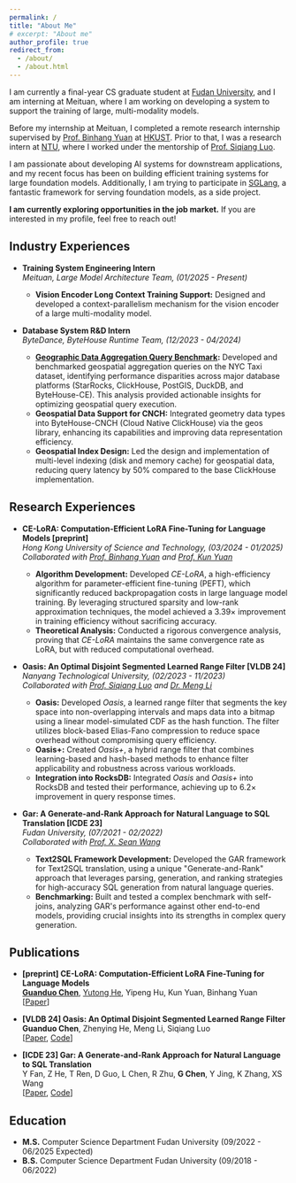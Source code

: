 ```yaml
---
permalink: /
title: "About Me"
# excerpt: "About me"
author_profile: true
redirect_from: 
  - /about/
  - /about.html
---
```


I am currently a final-year CS graduate student at [Fudan University](https://www.fudan.edu.cn/), and I am interning at Meituan, where I am working on developing a system to support the training of large, multi-modality models.

Before my internship at Meituan, I completed a remote research internship supervised by [Prof. Binhang Yuan](https://binhangyuan.github.io/site/) at [HKUST](https://cse.hkust.edu.hk). Prior to that, I was a research intern at [NTU](https://www.ntu.edu.sg/scse), where I worked under the mentorship of [Prof. Siqiang Luo](http://siqiangluo.com/).

I am passionate about developing AI systems for downstream applications, and my recent focus has been on building efficient training systems for large foundation models. Additionally, I am trying to participate in [SGLang](https://github.com/sgl-project/sglang), a fantastic framework for serving foundation models, as a side project.

**I am currently exploring opportunities in the job market.** If you are interested in my profile, feel free to reach out!


## Industry Experiences

- **Training System Engineering Intern**\
  *Meituan, Large Model Architecture Team, (01/2025 - Present)*
  - **Vision Encoder Long Context Training Support:** Designed and developed a context-parallelism mechanism for the vision encoder of a large multi-modality model.


- **Database System R&D Intern**\
  *ByteDance,  ByteHouse Runtime Team, (12/2023 - 04/2024)*
  - **[Geographic Data Aggregation Query Benchmark](https://mp.weixin.qq.com/s/DjvzJa_QZxH5zWcMLo-JXQ):** Developed and benchmarked geospatial aggregation queries on the NYC Taxi dataset, identifying performance disparities across major database platforms (StarRocks, ClickHouse, PostGIS, DuckDB, and ByteHouse-CE). This analysis provided actionable insights for optimizing geospatial query execution.  
  - **Geospatial Data Support for CNCH:** Integrated geometry data types into ByteHouse-CNCH (Cloud Native ClickHouse) via the geos library, enhancing its capabilities and improving data representation efficiency.  
  - **Geospatial Index Design:** Led the design and implementation of multi-level indexing (disk and memory cache) for geospatial data, reducing query latency by $50\%$ compared to the base ClickHouse implementation.


## Research Experiences

- **CE-LoRA: Computation-Efficient LoRA Fine-Tuning for Language Models [preprint]**\
  *Hong Kong University of Science and Technology, (03/2024 - 01/2025)*\
  *Collaborated with [Prof. Binhang Yuan](https://binhangyuan.github.io/site/) and [Prof. Kun Yuan](https://kunyuan827.github.io)*
  - **Algorithm Development:** Developed *CE-LoRA*, a high-efficiency algorithm for parameter-efficient fine-tuning (PEFT), which significantly reduced backpropagation costs in large language model training. By leveraging structured sparsity and low-rank approximation techniques, the model achieved a $3.39\times$ improvement in training efficiency without sacrificing accuracy.  
  - **Theoretical Analysis:** Conducted a rigorous convergence analysis, proving that *CE-LoRA* maintains the same convergence rate as LoRA, but with reduced computational overhead.


- **Oasis: An Optimal Disjoint Segmented Learned Range Filter [VLDB 24]**\
  *Nanyang Technological University, (02/2023 - 11/2023)*\
  *Collaborated with [Prof. Siqiang Luo](http://siqiangluo.com/) and [Dr. Meng Li](https://njulimn.github.io)*
  - **Oasis:** Developed *Oasis*, a learned range filter that segments the key space into non-overlapping intervals and maps data into a bitmap using a linear model-simulated CDF as the hash function. The filter utilizes block-based Elias-Fano compression to reduce space overhead without compromising query efficiency.  
  - **Oasis+:** Created *Oasis+*, a hybrid range filter that combines learning-based and hash-based methods to enhance filter applicability and robustness across various workloads.  
  - **Integration into RocksDB:** Integrated *Oasis* and *Oasis+* into RocksDB and tested their performance, achieving up to $6.2\times$ improvement in query response times.

- **Gar: A Generate-and-Rank Approach for Natural Language to SQL Translation [ICDE 23]**\
  *Fudan University, (07/2021 - 02/2022)*\
  *Collaborated with [Prof. X. Sean Wang](https://daslab.fudan.edu.cn/61/83/c26852a287107/page.htm)*
  - **Text2SQL Framework Development:** Developed the GAR framework for Text2SQL translation, using a unique "Generate-and-Rank" approach that leverages parsing, generation, and ranking strategies for high-accuracy SQL generation from natural language queries.
  - **Benchmarking:** Built and tested a complex benchmark with self-joins, analyzing GAR's performance against other end-to-end models, providing crucial insights into its strengths in complex query generation.


## Publications

- **[preprint] CE-LoRA: Computation-Efficient LoRA Fine-Tuning for Language Models**\
  **<u>Guanduo Chen</u>**, <u>Yutong He</u>, Yipeng Hu, Kun Yuan, Binhang Yuan\
  [[Paper](https://arxiv.org/pdf/2502.01378)]

- **[VLDB 24] Oasis: An Optimal Disjoint Segmented Learned Range Filter**\
  **Guanduo Chen**, Zhenying He, Meng Li, Siqiang Luo\
  [[Paper](https://www.vldb.org/pvldb/vol17/p1911-luo.pdf), [Code](https://github.com/Woooooow-Pro/Oasis-RangeFilter)]

- **[ICDE 23] Gar: A Generate-and-Rank Approach for Natural Language to SQL Translation**\
  Y Fan, Z He, T Ren, D Guo, L Chen, R Zhu, **G Chen**, Y Jing, K Zhang, XS Wang\
  [[Paper](https://ieeexplore.ieee.org/document/10184517), [Code](https://github.com/Kaimary/GAR)]



## Education

- **M.S.** Computer Science Department Fudan University (09/2022 - 06/2025 Expected)
- **B.S.** Computer Science Department Fudan University (09/2018 - 06/2022)